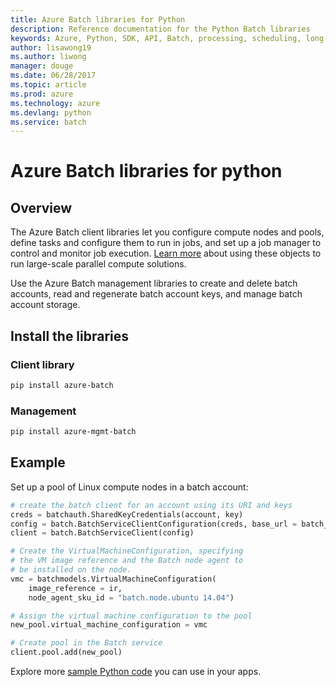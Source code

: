 ```yaml
---
title: Azure Batch libraries for Python
description: Reference documentation for the Python Batch libraries 
keywords: Azure, Python, SDK, API, Batch, processing, scheduling, long-running
author: lisawong19
ms.author: liwong
manager: douge
ms.date: 06/28/2017
ms.topic: article
ms.prod: azure
ms.technology: azure
ms.devlang: python
ms.service: batch
---
```


# Azure Batch libraries for python

## Overview

The Azure Batch client libraries let you configure compute nodes and pools, define tasks and configure them to run in jobs, and set up a job manager to control and monitor job execution. [Learn more](https://docs.microsoft.com/en-us/azure/batch/batch-api-basics) about using these objects to run large-scale parallel compute solutions.

Use the Azure Batch management libraries to create and delete batch accounts, read and regenerate batch account keys, and manage batch account storage.

## Install the libraries

### Client library

```bash
pip install azure-batch
```

### Management 

```bash
pip install azure-mgmt-batch
```

## Example

Set up a pool of Linux compute nodes in a batch account:

```python
# create the batch client for an account using its URI and keys
creds = batchauth.SharedKeyCredentials(account, key)
config = batch.BatchServiceClientConfiguration(creds, base_url = batch_url)
client = batch.BatchServiceClient(config)

# Create the VirtualMachineConfiguration, specifying
# the VM image reference and the Batch node agent to
# be installed on the node.
vmc = batchmodels.VirtualMachineConfiguration(
    image_reference = ir,
    node_agent_sku_id = "batch.node.ubuntu 14.04")

# Assign the virtual machine configuration to the pool
new_pool.virtual_machine_configuration = vmc

# Create pool in the Batch service
client.pool.add(new_pool)
```

Explore more [sample Python code](https://azure.microsoft.com/resources/samples/?platform=python) you can use in your apps.